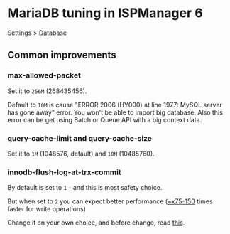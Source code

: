 # MariaDB tuning in ISPManager 6

Settings > Database

## Common improvements

### max-allowed-packet

Set it to `256M` (268435456).

Default to `10M` is cause "ERROR 2006 (HY000) at line 1977: MySQL server has gone away" error. You won't be able to import big database. Also this error can be get using Batch or Queue API with a big context data.

### query-cache-limit and query-cache-size

Set it to `1M` (1048576, default) and `10M` (10485760).

### innodb-flush-log-at-trx-commit

By default is set to `1` - and this is most safety choice.

But when set to `2` you can expect better performance ([~x75-150](https://dba.stackexchange.com/a/56673) times faster for write operations)

Change it on your own choice, and before change, read [this](https://dba.stackexchange.com/questions/12611/is-it-safe-to-use-innodb-flush-log-at-trx-commit-2).
